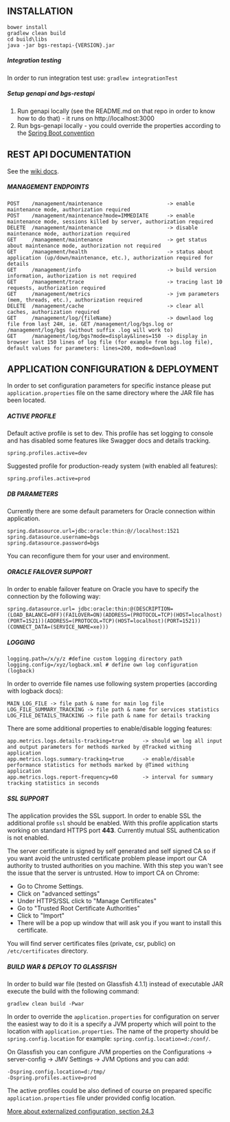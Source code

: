 ## INSTALLATION

```
bower install
gradlew clean build
cd build\libs
java -jar bgs-restapi-{VERSION}.jar
```

##### Integration testing

In order to run integration test use: `gradlew integrationTest`

##### Setup genapi and bgs-restapi

1. Run genapi locally (see the README.md on that repo in order to know how to do that) - it runs on http://localhost:3000
2. Run bgs-genapi locally - you could override the properties according to the [Spring Boot convention](http://docs.spring.io/spring-boot/docs/current/reference/html/boot-features-external-config.html)

## REST API DOCUMENTATION

See the [wiki docs](https://redmine.euler.pl/projects/dokumentacja/wiki/WS_API).

##### MANAGEMENT ENDPOINTS

```
POST    /management/maintenance                     -> enable maintenance mode, authorization required
POST    /management/maintenance?mode=IMMEDIATE      -> enable maintenance mode, sessions killed by server, authorization required
DELETE  /management/maintenance                     -> disable maintenance mode, authorization required
GET     /management/maintenance                     -> get status about maintenance mode, authorization not required
GET     /management/health                          -> status about application (up/down/maintenance, etc.), authorization required for details
GET     /management/info                            -> build version information, authorization is not required
GET     /management/trace                           -> tracing last 10 requests, authorization required
GET     /management/metrics                         -> jvm parameters (mem, threads, etc.), authorization required
DELETE  /management/cache                           -> clear all caches, authorization required
GET     /management/log/{fileName}                  -> downlaod log file from last 24H, ie. GET /management/log/bgs.log or /management/log/bgs (without suffix .log will work to)
GET     /management/log/bgs?mode=display&lines=150  -> display in browser last 150 lines of log file (for example from bgs.log file), default values for parameters: lines=200, mode=download
```

## APPLICATION CONFIGURATION & DEPLOYMENT

In order to set configuration parameters for specific instance please put `application.properties` file on the same 
directory where the JAR file has been located.

##### ACTIVE PROFILE

Default active profile is set to dev. This profile has set logging to console and has disabled some features like Swagger docs
and details tracking.

```
spring.profiles.active=dev
```

Suggested profile for production-ready system (with enabled all features):
 
```
spring.profiles.active=prod
```

##### DB PARAMETERS

Currently there are some default parameters for Oracle connection within application.

```
spring.datasource.url=jdbc:oracle:thin:@//localhost:1521
spring.datasource.username=bgs
spring.datasource.password=bgs
```

You can reconfigure them for your user and environment.

##### ORACLE FAILOVER SUPPORT

In order to enable failover feature on Oracle you have to specify the connection by the following way:

```
spring.datasource.url= jdbc:oracle:thin:@(DESCRIPTION=(LOAD_BALANCE=OFF)(FAILOVER=ON)(ADDRESS=(PROTOCOL=TCP)(HOST=localhost)(PORT=1521))(ADDRESS=(PROTOCOL=TCP)(HOST=localhost)(PORT=1521))(CONNECT_DATA=(SERVICE_NAME=xe)))
```

##### LOGGING

```
logging.path=/x/y/z #define custom logging directory path
logging.config=/xyz/logback.xml # define own log configuration (logback)
```

In order to override file names use following system properties (according with logback docs):

```
MAIN_LOG_FILE -> file path & name for main log file
LOG_FILE_SUMMARY_TRACKING -> file path & name for services statistics
LOG_FILE_DETAILS_TRACKING -> file path & name for details tracking
```

There are some additional properties to enable/disable logging features:

```
app.metrics.logs.details-tracking=true      -> should we log all input and output parameters for methods marked by @Tracked withing application
app.metrics.logs.summary-tracking=true      -> enable/disable performance statistics for methods marked by @Timed withing application 
app.metrics.logs.report-frequency=60        -> interval for summary tracking statistics in seconds
```

##### SSL SUPPORT

The application provides the SSL support. In order to enable SSL the additional profile `ssl` should be enabled. With this profile application starts
working on standard HTTPS port **443**. Currently mutual SSL authentication is not enabled.

The server certificate is signed by self generated and self signed CA so if you want avoid the untrusted certificate problem please import our CA authority
to trusted authorities on you machine. With this step you wan't see the issue that the server is untrusted. How to import CA on Chrome:

- Go to Chrome Settings.
- Click on "advanced settings"
- Under HTTPS/SSL click to "Manage Certificates"
- Go to "Trusted Root Certificate Authorities"
- Click to "Import"
- There will be a pop up window that will ask you if you want to install this certificate.

You will find server certificates files (private, csr, public) on `/etc/certificates` directory.

##### BUILD WAR & DEPLOY TO GLASSFISH

In order to build war file (tested on Glassfish 4.1.1) instead of executable JAR execute the build with the following command:

```
gradlew clean build -Pwar
```

In order to override the `application.properties` for configuration on server the easiest way to do it is a specify a JVM property which
will point to the location with `application.properties`. The name of the property should be `spring.config.location` for example:
`spring.config.location=d:/conf/`.

On Glassfish you can configure JVM properties on the Configurations -> server-config -> JMV Settings -> JVM Options and you can add:

```
-Dspring.config.location=d:/tmp/
-Dspring.profiles.active=prod
```

The active profiles could be also defined of course on prepared specific `application.properties` file under provided config location.

[More about externalized configuration, section 24.3](http://docs.spring.io/spring-boot/docs/current/reference/html/boot-features-external-config.html)